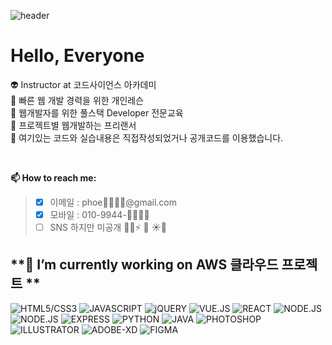  ![header](https://capsule-render.vercel.app/api?type=waving&color=gradient&height=300&section=header&text=codescience&fontSize=80&animation=fadeIn)
 
 
 # Hello, Everyone  
 
👽 Instructor at 코드사이언스 아카데미 <br>
👻 빠른 웹 개발 경력을 위한 개인레슨<br>
👾 웹개발자를 위한 풀스택 Developer 전문교육<br>
🤖 프로젝트별 웹개발하는 프리랜서 <br>
💩 여기있는 코드와 실습내용은 직접작성되었거나 공개코드를 이용했습니다.<br>

<br>

 **📫 How to reach me:**
> - [x] 이메일 : phoe👻👻👻👻@gmail.com
> - [X] 모바일 : 010-9944-👻👻👻👻
> - [ ] SNS 하지만 미공개
:cactus::cactus::zap: :rose:  :sunny::whale2:

**🔭 I’m currently working on AWS 클라우드 프로젝트 **
---


![HTML5/CSS3](https://img.shields.io/badge/HTML-CSS-orange)
![JAVASCRIPT](https://img.shields.io/badge/JAVASCRIPT-green)
![jQUERY](https://img.shields.io/badge/JQUERY-gold)
![VUE.JS](https://img.shields.io/badge/VUE.JS-yellowgreen)
![REACT](https://img.shields.io/badge/REACT-yellowgreen)
![NODE.JS](https://img.shields.io/badge/NODE.JS-orange)
![NODE.JS](https://img.shields.io/badge/MySql-skyblue)
![EXPRESS](https://img.shields.io/badge/EXPRESS-red)
![PYTHON](https://img.shields.io/badge/PYTHON-yellow)
![JAVA](https://img.shields.io/badge/JAVA-black)
![PHOTOSHOP](https://img.shields.io/badge/PHOTOSHOP-deeppink)
![ILLUSTRATOR](https://img.shields.io/badge/ILLUSTRATOR-brown)
![ADOBE-XD](https://img.shields.io/badge/ADOBEXD-purple)
![FIGMA](https://img.shields.io/badge/FIGMA-magenta)

<!--
**PhoebeYoon/PhoebeYoon** is a ✨ _special_ ✨ repository because its `README.md` (this file) appears on your GitHub profile.

Here are some ideas to get you started:


- 🌱 I’m currently learning ...
- 👯 I’m looking to collaborate on ...
- 🤔 I’m looking for help with ...
- 💬 Ask me about ...
- 📫 How to reach me: ...
- 😄 Pronouns: ...
- ⚡ Fun fact: ...
-->

